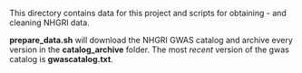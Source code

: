 This directory contains data for this project and scripts for obtaining - and cleaning NHGRI data. 

__prepare_data.sh__ will download the NHGRI GWAS catalog and archive every version in the __catalog_archive__ folder. The most _recent_ version of the gwas catalog is __gwascatalog.txt__.